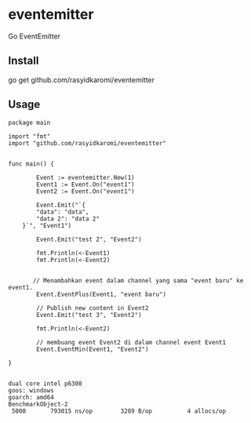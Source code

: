 # eventemitter
Go EventEmitter


Install
---------------
go get github.com/rasyidkaromi/eventemitter
        
        
Usage
---------------

	package main

	import "fmt"
	import "github.com/rasyidkaromi/eventemitter"


	func main() {

          	Event := eventemitter.New(1)
        	Event1 := Event.On("event1")
        	Event2 := Event.On("event1")
          
        	Event.Emit("`{
			"data": "data",
			"data 2": "data 2"
		}`", "Event1")
              
        	Event.Emit("test 2", "Event2")
          
        	fmt.Println(<-Event1)
        	fmt.Println(<-Event2)


           // Menambahkan event dalam channel yang sama "event baru" ke event1.          
        	Event.EventPlus(Event1, "event baru")

            // Publish new content in Event2
        	Event.Emit("test 3", "Event2")

        	fmt.Println(<-Event2)
        	
            // membuang event Event2 di dalam channel event Event1
        	Event.EventMin(Event1, "Event2")
          
	}


	dual core intel p6300 
	goos: windows
	goarch: amd64
	BenchmarkObject-2
	 5000	    793015 ns/op	    3289 B/op	       4 allocs/op






